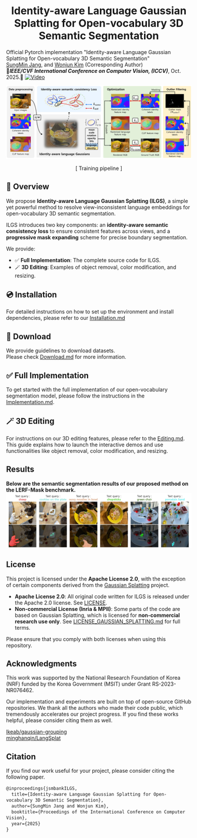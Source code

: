 <h1 align="center">Identity-aware Language Gaussian Splatting for Open-vocabulary 3D Semantic Segmentation</h1>
<!-- <p align="center">
  <a href="https://iccv.thecvf.com//"><img src="https://img.shields.io/badge/ICCV-2025-blue.svg?style=flat-square"></a>
  <a href="./LICENSE"><img src="https://img.shields.io/badge/License-Apache%202.0-green.svg?style=flat-square"></a>
  <a href="https://pytorch.org/"><img src="https://img.shields.io/badge/PyTorch-%E2%9D%A4-red.svg?style=flat-square"></a>
</p> -->

Official Pytorch implementation "Identity-aware Language Gaussian Splatting for Open-vocabulary 3D Semantic Segmentation" <br>
[SungMin Jang](https://github.com/jsmbank), and [Wonjun Kim](https://sites.google.com/view/dcvl) (Corresponding Author) <br>
🌸***IEEE/CVF International Conference on Computer Vision, (ICCV)***, Oct. 2025.🌸
[![Video](https://img.shields.io/badge/YouTube-Video-c4302b?logo=youtube&logoColor=red)](https://www.youtube.com/watch?v=IdJYIZfuwfE&t=5s)

![ Training pipeline ](documents/Pipeline.jpeg)
<p align="center">[ Training pipeline ]</p>

## :eyes: Overview

We propose **Identity-aware Language Gaussian Splatting (ILGS)**, a simple yet powerful method to resolve view-inconsistent language embeddings for open-vocabulary 3D semantic segmentation.

ILGS introduces two key components: an **identity-aware semantic consistency loss** to ensure consistent features across views, and a **progressive mask expanding** scheme for precise boundary segmentation.

We provide:

- ✅ **Full Implementation**: The complete source code for ILGS.
- 🪄 **3D Editing**: Examples of object removal, color modification, and resizing.

## 💿 Installation

For detailed instructions on how to set up the environment and install dependencies, please refer to our [Installation.md](documents/Installation.md) 

## 📂 Download

We provide guidelines to download datasets. </br>
Please check [Download.md](documents/Download.md) for more information.

## ✅ Full Implementation

To get started with the full implementation of our open-vocabulary segmentation model, please follow the instructions in the [Implementation.md](documents/Implementation.md).


## 🪄 3D Editing 
For instructions on our 3D editing features, please refer to the [Editing.md](documents/Edit.md). This guide explains how to launch the interactive demos and use functionalities like object removal, color modification, and resizing.

## Results

**Below are the semantic segmentation results of our proposed method on the LERF-Mask benchmark.**
![result](documents/Result.jpg)

## License

This project is licensed under the **Apache License 2.0**, with the exception of certain components derived from the [Gaussian Splatting](https://repo-sam.inria.fr/fungraph/3d-gaussian-splatting/) project.

- **Apache License 2.0**: All original code written for ILGS is released under the Apache 2.0 license. See [LICENSE](./LICENSE).
- **Non-commercial License (Inria & MPII)**: Some parts of the code are based on Gaussian Splatting, which is licensed for **non-commercial research use only**. See [LICENSE_GAUSSIAN_SPLATTING.md](./LICENSE_GAUSSIAN_SPLATTING.md) for full terms.

Please ensure that you comply with both licenses when using this repository.


## Acknowledgments
This work was supported by the National Research Foundation of Korea (NRF) funded by the Korea Government (MSIT) under Grant RS-2023-NR076462.

Our implementation and experiments are built on top of open-source GitHub repositories. We thank all the authors who made their code public, which tremendously accelerates our project progress. If you find these works helpful, please consider citing them as well.

[lkeab/gaussian-grouping](https://github.com/lkeab/gaussian-grouping)  </br>
[minghanqin/LangSplat](https://github.com/minghanqin/LangSplat)  </br>

## Citation
If you find our work useful for your project, please consider citing the following paper.
```
@inproceedings{jsmbankILGS,
  title={Identity-aware Language Gaussian Splatting for Open-vocabulary 3D Semantic Segmentation},
  author={SungMin Jang and Wonjun Kim},
  booktitle={Proceedings of the International Conference on Computer Vision},
  year={2025}
}
```

